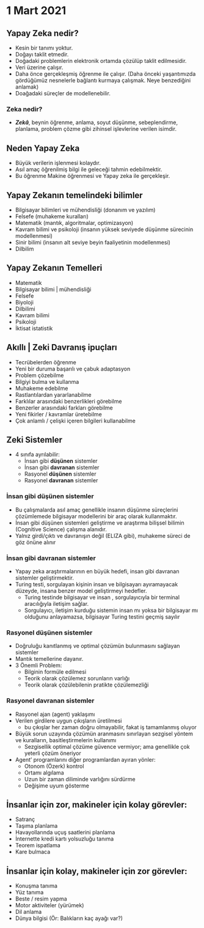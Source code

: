 # 1 Mart 2021

## Yapay Zeka nedir?
* Kesin bir tanımı yoktur.
* Doğayı taklit etmedir.
* Doğadaki problemlerin elektronik ortamda çözülüp taklit edilmesidir.
* Veri üzerine çalışır.
* Daha önce gerçekleşmiş öğrenme ile çalışır. (Daha önceki yaşantımızda gördüğümüz nesnelerle bağlantı kurmaya çalışmak. Neye benzediğini anlamak)
* Doağadaki süreçler de modellenebilir.

### Zeka nedir?
* ***Zekâ***, beynin öğrenme, anlama, soyut düşünme, sebeplendirme,
planlama, problem çözme gibi zihinsel işlevlerine verilen isimdir.

## Neden Yapay Zeka
* Büyük verilerin işlenmesi kolaydır.
* Asıl amaç öğrenilmiş bilgi ile geleceği tahmin edebilmektir.
* Bu öğrenme Makine öğrenmesi ve Yapay zeka ile gerçekleşir.

## Yapay Zekanın temelindeki bilimler
* Bilgisayar bilimleri ve mühendisliği (donanım ve
yazılım)
* Felsefe (muhakeme kuralları)
* Matematik (mantık, algoritmalar, optimizasyon)
* Kavram bilimi ve psikoloji (insanın yüksek seviyede
düşünme sürecinin modellenmesi)
* Sinir bilimi (insanın alt seviye beyin faaliyetinin
modellenmesi)
* Dilbilim

## Yapay Zekanın Temelleri
* Matematik
* Bilgisayar bilimi | mühendisliği
* Felsefe
* Biyoloji
* Dilbilimi
* Kavram bilimi
* Psikoloji
* İktisat istatistik

## Akıllı | Zeki Davranış ipuçları
* Tecrübelerden öğrenme
* Yeni bir duruma başarılı ve çabuk adaptasyon
* Problem çözebilme
* Bilgiyi bulma ve kullanma
* Muhakeme edebilme
* Rastlantılardan yararlanabilme
* Farklılar arasındaki benzerlikleri görebilme
* Benzerler arasındaki farkları görebilme
* Yeni fikirler / kavramlar üretebilme
* Çok anlamlı / çelişki içeren bilgileri kullanabilme

## Zeki Sistemler
* 4 sınıfa ayrılabilir:
  * İnsan gibi **düşünen** sistemler
  * İnsan gibi **davranan** sistemler
  * Rasyonel **düşünen** sistemler
  * Rasyonel **davranan** sistemler

### İnsan gibi düşünen sistemler
* Bu çalışmalarda asıl amaç genellikle insanın
düşünme süreçlerini çözümlemede bilgisayar modellerini bir araç
olarak kullanmaktır.
* İnsan gibi düşünen sistemleri geliştirme ve araştırma
bilişsel bilimin (Cognitive Science) çalışma alanıdır.
* Yalnız girdi/çıktı ve davranışın değil (ELIZA gibi),
muhakeme süreci de göz önüne alınır

### İnsan gibi davranan sistemler
* Yapay zeka araştırmalarının en büyük hedefi, insan
gibi davranan sistemler geliştirmektir.
* Turing testi, sorgulayan kişinin insan ve bilgisayarı
ayıramayacak düzeyde, insana benzer model
geliştirmeyi hedefler.
  * Turing testinde bilgisayar ve insan ,
  sorgulayıcıyla bir terminal aracılığıyla iletişim
  sağlar.
  * Sorgulayıcı, iletişim kurduğu sistemin insan mı
  yoksa bir bilgisayar mı olduğunu anlayamazsa,
  bilgisayar Turing testini geçmiş sayılır

### Rasyonel düşünen sistemler
* Doğruluğu kanıtlanmış ve optimal çözümün bulunmasını
sağlayan sistemler
* Mantık temellerine dayanır.
* 3 Önemli Problem:
  * Bilginin formüle edilmesi
  * Teorik olarak çözülemez sorunların varlığı
  * Teorik olarak çözülebilenin pratikte çözülemezliği

### Rasyonel davranan sistemler
* Rasyonel ajan (agent) yaklaşımı
* Verilen girdilere uygun çıkışların üretilmesi
  * bu çıkışlar her zaman doğru olmayabilir, fakat iş
  tamamlanmış oluyor
* Büyük sorun uzayında çözümün aranmasını sınırlayan
sezgisel yöntem ve kuralların, basitleştirmelerin kullanımı
  * Sezgisellik optimal çözüme güvence vermiyor; ama
  genellikle çok yeterli çözüm öneriyor
* Agent’ programlarını diğer programlardan ayıran yönler:
  * Otonom (Özerk) kontrol
  * Ortamı algılama
  * Uzun bir zaman diliminde varlığını sürdürme
  * Değişime uyum gösterme

## İnsanlar için zor, makineler için kolay görevler:
* Satranç
* Taşıma planlama
* Havayollarında uçuş saatlerini planlama
* İnternette kredi kartı yolsuzluğu tanıma
* Teorem ispatlama
* Kare bulmaca

## İnsanlar için kolay, makineler için zor görevler:
* Konuşma tanıma
* Yüz tanıma
* Beste / resim yapma
* Motor aktiviteler (yürümek)
* Dil anlama
* Dünya bilgisi (Ör: Balıkların kaç ayağı var?)
